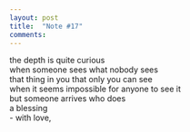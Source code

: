 ```yaml
---
layout: post
title:  "Note #17"
comments:
---
```

the depth is quite curious\
when someone sees what nobody sees\
that thing in you that only you can see\
when it seems impossible for anyone to see it\
but someone arrives who does\
a blessing\
\- with love,

<!--more-->


